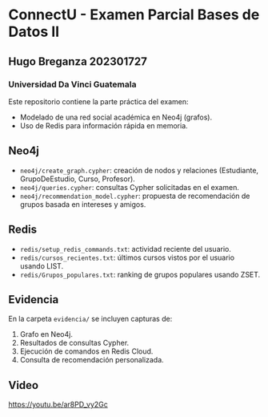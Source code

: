 # ConnectU - Examen Parcial Bases de Datos II
## Hugo Breganza 202301727
### Universidad Da Vinci Guatemala

Este repositorio contiene la parte práctica del examen:
- Modelado de una red social académica en Neo4j (grafos).
- Uso de Redis para información rápida en memoria.

## Neo4j
- `neo4j/create_graph.cypher`: creación de nodos y relaciones (Estudiante, GrupoDeEstudio, Curso, Profesor).
- `neo4j/queries.cypher`: consultas Cypher solicitadas en el examen.
- `neo4j/recommendation_model.cypher`: propuesta de recomendación de grupos basada en intereses y amigos.

## Redis
- `redis/setup_redis_commands.txt`: actividad reciente del usuario.
- `redis/cursos_recientes.txt`: últimos cursos vistos por el usuario usando LIST.
- `redis/Grupos_populares.txt`: ranking de grupos populares usando ZSET.

## Evidencia
En la carpeta `evidencia/` se incluyen capturas de:
1. Grafo en Neo4j.
2. Resultados de consultas Cypher.
3. Ejecución de comandos en Redis Cloud.
4. Consulta de recomendación personalizada.

## Video

https://youtu.be/ar8PD_vy2Gc
